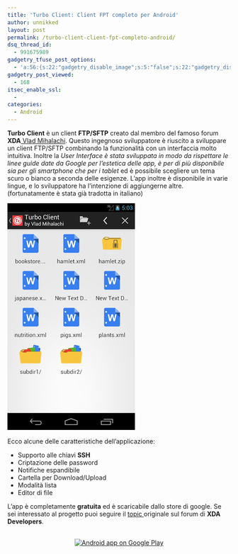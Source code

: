 ```yaml
---
title: 'Turbo Client: Client FPT completo per Android'
author: unnikked
layout: post
permalink: /turbo-client-client-fpt-completo-android/
dsq_thread_id:
  - 991675989
gadgetry_tfuse_post_options:
  - 'a:56:{s:22:"gadgetry_disable_image";s:5:"false";s:22:"gadgetry_disable_video";s:5:"false";s:26:"gadgetry_disable_post_meta";s:5:"false";s:23:"gadgetry_disable_author";s:5:"false";s:31:"gadgetry_disable_published_date";s:5:"false";s:24:"gadgetry_disable_coments";s:5:"false";s:28:"gadgetry_disable_author_info";s:5:"false";s:19:"gadgetry_page_title";s:13:"default_title";s:21:"gadgetry_custom_title";s:0:"";s:21:"gadgetry_single_image";s:51:"/wp-content/uploads/2012/12/TurboClient_Testata.png";s:30:"gadgetry_single_img_dimensions";a:2:{i:0;s:3:"586";i:1;s:3:"319";}s:28:"gadgetry_single_img_position";s:9:"alignleft";s:24:"gadgetry_thumbnail_image";s:51:"/wp-content/uploads/2012/12/TurboClient_Testata.png";s:27:"gadgetry_thumbnail_position";s:7:"noalign";s:19:"gadgetry_video_link";s:0:"";s:25:"gadgetry_video_dimensions";a:2:{i:0;s:3:"590";i:1;s:3:"191";}s:23:"gadgetry_video_position";s:10:"alignright";s:23:"gadgetry_header_element";s:7:"without";s:22:"gadgetry_select_slider";s:2:"-1";s:17:"gadgetry_page_map";s:0:"";s:25:"gadgetry_content_ads_post";s:4:"true";s:21:"gadgetry_top_ad_space";s:5:"false";s:21:"gadgetry_top_ad_image";s:0:"";s:19:"gadgetry_top_ad_url";s:0:"";s:23:"gadgetry_top_ad_adsense";s:0:"";s:28:"gadgetry_bfcontent_ads_space";s:5:"false";s:23:"gadgetry_bfcontent_type";s:5:"image";s:25:"gadgetry_bfcontent_number";s:3:"one";s:29:"gadgetry_bfcontent_ads_image1";s:0:"";s:27:"gadgetry_bfcontent_ads_url1";s:0:"";s:31:"gadgetry_bfcontent_ads_adsense1";s:0:"";s:29:"gadgetry_bfcontent_ads_image2";s:0:"";s:27:"gadgetry_bfcontent_ads_url2";s:0:"";s:31:"gadgetry_bfcontent_ads_adsense2";s:0:"";s:29:"gadgetry_bfcontent_ads_image3";s:0:"";s:27:"gadgetry_bfcontent_ads_url3";s:0:"";s:31:"gadgetry_bfcontent_ads_adsense3";s:0:"";s:29:"gadgetry_bfcontent_ads_image4";s:0:"";s:27:"gadgetry_bfcontent_ads_url4";s:0:"";s:31:"gadgetry_bfcontent_ads_adsense4";s:0:"";s:29:"gadgetry_bfcontent_ads_image5";s:0:"";s:27:"gadgetry_bfcontent_ads_url5";s:0:"";s:31:"gadgetry_bfcontent_ads_adsense5";s:0:"";s:29:"gadgetry_bfcontent_ads_image6";s:0:"";s:27:"gadgetry_bfcontent_ads_url6";s:0:"";s:31:"gadgetry_bfcontent_ads_adsense6";s:0:"";s:29:"gadgetry_bfcontent_ads_image7";s:0:"";s:27:"gadgetry_bfcontent_ads_url7";s:0:"";s:31:"gadgetry_bfcontent_ads_adsense7";s:0:"";s:19:"gadgetry_hook_space";s:5:"false";s:19:"gadgetry_hook_image";s:0:"";s:17:"gadgetry_hook_url";s:0:"";s:21:"gadgetry_hook_adsense";s:0:"";s:25:"gadgetry_content_subtitle";s:0:"";s:20:"gadgetry_content_top";s:0:"";s:23:"gadgetry_content_bottom";s:0:"";}'
gadgetry_post_viewed:
  - 168
itsec_enable_ssl:
  - 
categories:
  - Android
---
```

<div align="center">
  <!-- unnikked - responsive - header --><ins class="adsbygoogle" style="display:block" data-ad-client="ca-pub-3846608868139288" data-ad-slot="2778724254" data-ad-format="auto"></ins>
</div>

  


**Turbo Client** è un client **FTP/SFTP** creato dal membro del famoso forum **XDA**<a href="http://forum.xda-developers.com/member.php?u=4692685" target="_blank"> Vlad Mihalachi</a>. Questo ingegnoso sviluppatore è riuscito a sviluppare un client FTP/SFTP combinando la funzionalità con un interfaccia molto intuitiva. Inoltre la *User Interface *è stata sviluppata in modo da rispettare le linee guide date da Google per l&#8217;estetica delle app, è per di più disponibile sia per gli *smartphone* che per i* tablet* ed è possibile scegliere un tema scuro o bianco a seconda delle esigenze. L&#8217;app inoltre è disponibile in varie lingue, e lo sviluppatore ha l&#8217;intenzione di aggiungerne altre. (fortunatamente è stata già tradotta in italiano)

![TurboClient][1]

Ecco alcune delle caratteristiche dell&#8217;applicazione:

  * Supporto alle chiavi **SSH**
  * Criptazione delle password
  * Notifiche espandibile
  * Cartella per Download/Upload
  * Modalità lista
  * Editor di file

L&#8217;app è completamente **gratuita** ed è scaricabile dallo store di google. Se sei interessato al progetto puoi seguire il <a href="http://forum.xda-developers.com/showthread.php?p=34879968" target="_blank">topic </a>originale sul forum di **XDA Developers**.

<p style="text-align: center;">
  <a href="http://play.google.com/store/apps/details?id=turbo.client"><br /> <img src="http://developer.android.com/images/brand/en_app_rgb_wo_60.png" alt="Android app on Google Play" /><br /> </a>
</p>

  


<div align="center">
  <!-- unnikked - responsive - footer --><ins class="adsbygoogle" style="display:block" data-ad-client="ca-pub-3846608868139288" data-ad-slot="4255457452" data-ad-format="auto"></ins>
</div>

 [1]: /wp-content/uploads/2012/12/TurboClient_Salto.jpg
